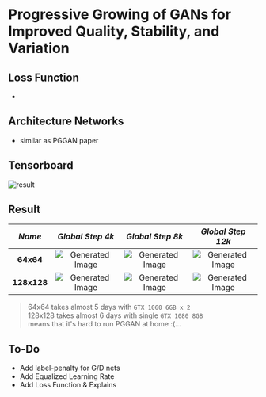 # Progressive Growing of GANs for Improved Quality, Stability, and Variation

## Loss Function

* 

## Architecture Networks

* similar as PGGAN paper

## Tensorboard

![result](https://github.com/kozistr/Awesome-GANs/blob/master/PGGAN/pggan_tb.png)

## Result

*Name* | *Global Step 4k* | *Global Step 8k* | *Global Step 12k*
:---: | :---: | :---: | :---:
**64x64**     | ![Generated Image](https://github.com/kozistr/Awesome-GANs/blob/master/PGGAN/gen_img/fakes004000-64.png) | ![Generated Image](https://github.com/kozistr/Awesome-GANs/blob/master/PGGAN/gen_img/fakes008000-64.png) | ![Generated Image](https://github.com/kozistr/Awesome-GANs/blob/master/PGGAN/gen_img/fakes012000-64.png)
**128x128**   | ![Generated Image](https://github.com/kozistr/Awesome-GANs/blob/master/PGGAN/gen_img/fakes004000-128.png) | ![Generated Image](https://github.com/kozistr/Awesome-GANs/blob/master/PGGAN/gen_img/fakes008000-128.png) | ![Generated Image](https://github.com/kozistr/Awesome-GANs/blob/master/PGGAN/gen_img/fakes012000-128.png)

> 64x64 takes almost 5 days with `GTX 1060 6GB x 2` <br/>
> 128x128 takes almost 6 days with single `GTX 1080 8GB` <br/>
> means that it's hard to run PGGAN at home :(...

## To-Do
* Add label-penalty for G/D nets
* Add Equalized Learning Rate
* Add Loss Function & Explains